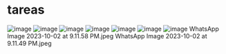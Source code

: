# tareas
![image](https://github.com/deyraca/tareas/assets/142963383/7caff8c8-ff88-4ac9-8ad2-0fa394ea9228)
![image](https://github.com/deyraca/tareas/assets/142963383/2485aa10-eb9d-4417-ad7d-182bb97543a8)
![image](https://github.com/deyraca/tareas/assets/142963383/2e662f35-b9e9-42c1-9bc1-458255ea6094)
![image](https://github.com/deyraca/tareas/assets/142963383/6a7bcac5-ac16-4b8c-9640-ff11feb59f9f)
![image](https://github.com/deyraca/tareas/assets/142963383/88fa60b5-8ae9-4559-bff2-11c11f8cdc81)
![image](https://github.com/deyraca/tareas/assets/142963383/c88cb4ee-b70f-45d5-bbcc-2dd48f32b280)
![image](https://github.com/deyraca/tareas/assets/142963383/6d3f9671-343b-427b-96ad-d2746aad01c2)
WhatsApp Image 2023-10-02 at 9.11.58 PM.jpeg
WhatsApp Image 2023-10-02 at 9.11.49 PM.jpeg



